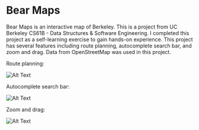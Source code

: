 # Bear Maps

Bear Maps is an interactive map of Berkeley. This is a project from UC Berkeley CS61B - Data Structures & Software Engineering. I completed this project as a self-learning exercise to gain hands-on experience. This project has several features including route planning, autocomplete search bar, and zoom and drag. Data from OpenStreetMap was used in this project.

Route planning:

![Alt Text](https://github.com/d3ling/bearmaps/blob/master/route%20planning.gif)

Autocomplete search bar:

![Alt Text](https://github.com/d3ling/bearmaps/blob/master/autocomplete.gif)

Zoom and drag:

![Alt Text](https://github.com/d3ling/bearmaps/blob/master/zoom%20and%20drag.gif)

